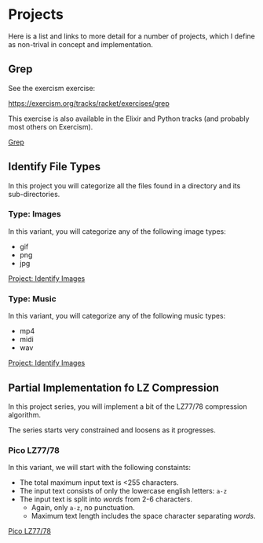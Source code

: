 # Projects

Here is a list and links to more detail
for a number of projects, which I
define as non-trival in concept and
implementation.

## Grep

See the exercism exercise:

https://exercism.org/tracks/racket/exercises/grep

This exercise is also available in the Elixir
and Python tracks (and probably most others
on Exercism).

[Grep](grep.md)

## Identify File Types

In this project you will categorize all
the files found in a directory and its
sub-directories.

### Type: Images

In this variant, you will categorize any of
the following image types:

  * gif
  * png
  * jpg

[Project: Identify Images](image-file-types.md)

### Type: Music

In this variant, you will categorize any of
the following music types:

  * mp4
  * midi
  * wav

[Project: Identify Images](music-file-types.md)

## Partial Implementation fo LZ Compression

In this project series, you will implement a bit
of the LZ77/78 compression algorithm.

The series starts very constrained and loosens
as it progresses.

### Pico LZ77/78

In this variant, we will start with the following
constaints:

  * The total maximum input text is <255 characters.
  * The input text consists of only the lowercase
    english letters: `a-z`
  * The input text is split into *words* from 2-6
    characters.
    * Again, only `a-z`, no punctuation.
    * Maximum text length includes the space
      character separating *words*.

[Pico LZ77/78](pico-lz77.md)

